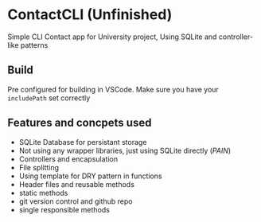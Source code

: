 # ContactCLI (Unfinished)

Simple CLI Contact app for University project, Using SQLite and controller-like patterns

## Build

Pre configured for building in VSCode. Make sure you have your `includePath` set correctly

## Features and concpets used

- SQLite Database for persistant storage
- Not using any wrapper libraries, just using SQLite directly (_PAIN_)
- Controllers and encapsulation
- File splitting
- Using template for DRY pattern in functions
- Header files and reusable methods
- static methods
- git version control and github repo
- single responsible methods
